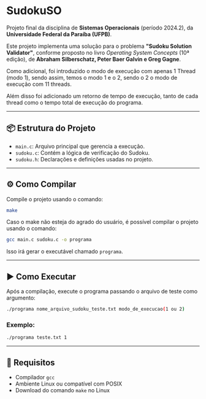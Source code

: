 
# SudokuSO

Projeto final da disciplina de **Sistemas Operacionais** (período 2024.2), da **Universidade Federal da Paraíba (UFPB)**.

Este projeto implementa uma solução para o problema **"Sudoku Solution Validator"**, conforme proposto no livro _Operating System Concepts_ (10ª edição), de **Abraham Silberschatz, Peter Baer Galvin e Greg Gagne**.

Como adicional, foi introduzido o modo de execução com apenas 1 Thread (modo 1), sendo assim, temos o modo 1 e o 2, sendo o 2 o modo de execução com 11 threads.

Além disso foi adicionado um retorno de tempo de execução, tanto de cada thread como o tempo total de execução do programa.

---

## 📦 Estrutura do Projeto

- `main.c`: Arquivo principal que gerencia a execução.
- `sudoku.c`: Contém a lógica de verificação do Sudoku.
- `sudoku.h`: Declarações e definições usadas no projeto.

---

## ⚙️ Como Compilar

Compile o projeto usando o comando:

```bash
make
```

Caso o make não esteja do agrado do usuário, é possível compilar o projeto usando o comando:

```bash
gcc main.c sudoku.c -o programa
```

Isso irá gerar o executável chamado `programa`.

---

## ▶️ Como Executar

Após a compilação, execute o programa passando o arquivo de teste como argumento:

```bash
./programa nome_arquivo_sudoku_teste.txt modo_de_execucao(1 ou 2)
```

### Exemplo:
```bash
./programa teste.txt 1
```

---

## 🧰 Requisitos

- Compilador `gcc`
- Ambiente Linux ou compatível com POSIX
- Download do comando `make` no Linux
